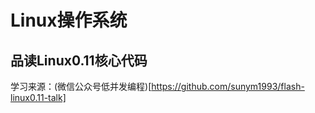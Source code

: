 # Linux操作系统

## 品读Linux0.11核心代码

学习来源：(微信公众号低并发编程)[https://github.com/sunym1993/flash-linux0.11-talk]
